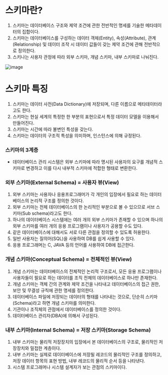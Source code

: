 <h1> 스키마란? </h1>

1. 스키마는 데이터베이스 구조와 제약 조건에 관한 전반적인 명세를 기술한 메타데이터의 집합이다.
2. 스키마는 데이터베이스를 구성하는 데이터 객체(Entity), 속성(Attribute), 관계(Relationship) 및 데이터 조작 시 데이터 값들이 갖는 제약 조건에 관해 전반적으로 정의한다.
3. 스키나는 사용자 관정에 따라 외부 스키마, 개념 스키마, 내부 스키마로 나눠진다.

![image](https://github.com/youbeen2798/CS-study_for_interview/assets/62228401/89bb627b-d630-4f8d-9daa-01c9c410277f)

<h1> 스키마 특징 </h1>

1. 스키마는 데이터 사전(Data Dictionary)에 저장되며, 다른 이름으로 메타데이터라고도 한다.
2. 스키마는 현실 세계의 특정한 한 부분의 표현으로서 특정 데이터 모델을 이용해서 만들어진다.
3. 스키마는 시간에 따라 불변인 특성을 갖는다.
4. 스키마는 데이터의 구조적 특성을 의미하며, 인스턴스에 의해 규정된다.

<h3> 스키마의 3계층 </h3>

- 데이터베이스 관리 시스템은 외부 스키마에 따라 명시된 사용자의 요구를 개념적 스키마로 변경하고 이를 다시 내부적 스키마에 적합한 형태로 변환한다.

<h3> 외부 스키마(External Schema) = 사용자 뷰(View) </h3>

1. 외부 스키마는 사용자나 응용프로그래머가 각 개인의 입장에서 필요로 하는 데이터베이스의 논리적 구조를 정의한 것이다.
2. 외부 스키마는 전체 데이터베이스의 한 논리적인 부분으로 볼 수 있으므로 서브 스키마(Sub schema)라고도 한다.
3. 하나의 데이터베이스 시스템에는 여러 개의 외부 스키마가 존재할 수 있으며 하나의 외부 스키마를 여러 개의 응용 프로그램이나 사용자가 공용할 수도 있다.
4. 같은 데이터베이스에 대해서도 서로 다른 관점을 정의할 수 있도록 허용한다.
5. 일반 사용자는 질의어(SQL)을 사용하여 DB를 쉽게 사용할 수 있다.
6. 응용 프로그래머는 C, JAVA 등의 언어를 사용하여 DB에 접근한다.

<h3> 개념 스키마(Conceptual Schema) = 전체적인 뷰(View) </h3>

1. 개념 스키마는 데이터베이스의 전체적인 논리적 구조로서, 모든 응용 프로그램이나 사용자들이 필요로 하는 데이터를 조직 전체의 데이터베이스로 하나만 존재한다.
2. 개념 스키마는 객체 간의 관계와 제약 조건을 나타내고 데이터베이스의 접근 권한, 보안 및 무결성 규칙에 관한 명세를 정의한다.
3. 데이터베이스 파일에 저장되는 데이터의 형태를 나타내는 것으로, 단순히 스키마(Schema)라고 하면 개념 스키마를 의미한다.
4. 기관이나 조직체의 관점에서 데이터베이스를 정의한 것이다.
5. 데이터베이스 관리자(DBA)에 의해서 구성된다.

<h3> 내부 스키마(Internal Schema) = 저장 스키마(Storage Schema) </h3>

1. 내부 스키마는 물리적 저장장치의 입장에서 본 데이터베이스의 구조로, 물리적인 저장장치와 밀접한 계층이다.
2. 내부 스키마는 실제로 데이터베이스에 저장될 레코드의 물리적인 구조를 정의하고, 저장 데이터 항목의 표현 방법, 내부 레코드의 물리적 순서 등을 나타낸다.
3. 시스템 프로그래머나 시스템 설계자가 보는 관점의 스키마이다.
